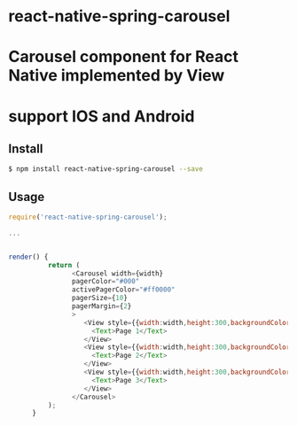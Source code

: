 # react-native-spring-carousel

# Carousel component for React Native implemented by View
# support IOS and Android


## Install

```sh
$ npm install react-native-spring-carousel --save
```

## Usage
```js
require('react-native-spring-carousel');

...


render() {
          return (
                <Carousel width={width}
                pagerColor="#000"
                activePagerColor="#ff0000"
                pagerSize={10}
                pagerMargin={2}
                >
                   <View style={{width:width,height:300,backgroundColor:'#aaa',}}>
                     <Text>Page 1</Text>
                   </View>
                   <View style={{width:width,height:300,backgroundColor:'#bbb',}}>
                     <Text>Page 2</Text>
                   </View>
                   <View style={{width:width,height:300,backgroundColor:'#ccc',}}>
                     <Text>Page 3</Text>
                   </View>
                </Carousel>
          );
      }
